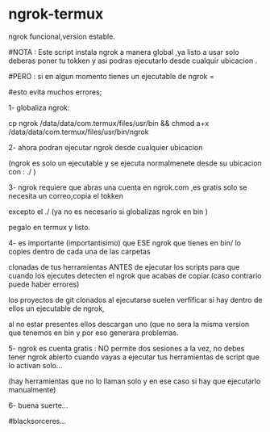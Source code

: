 # ngrok-termux
ngrok funcional,version estable.

#NOTA : Este script instala ngrok a manera global ,ya listo a usar solo deberas poner tu tokken y asi podras ejecutarlo desde cualquir ubicacion .

#PERO : si en algun momento tienes un ejecutable de ngrok =

#esto evita muchos errores;     

1- globaliza ngrok:

cp ngrok /data/data/com.termux/files/usr/bin && chmod a+x /data/data/com.termux/files/usr/bin/ngrok

2- ahora podran ejecutar ngrok desde cualquier ubicacion

(ngrok es solo un ejecutable y se ejecuta normalmenete desde su ubicacion con : ./ )

3- ngrok requiere que abras una cuenta en ngrok.com ,es gratis solo se necesita un correo,copia el tokken

excepto el ./ (ya no es necesario si globalizas ngrok en bin )

pegalo en termux y listo.

4- es importante (importantisimo) que ESE ngrok que tienes en bin/ lo copies dentro de cada una de las carpetas

clonadas de tus herramientas ANTES de ejecutar los scripts para que cuando los ejecutes detecten el ngrok que acabas de copiar.(caso contrario puede haber errores)

los proyectos de git clonados al ejecutarse suelen verfificar si hay dentro de ellos un ejecutable de ngrok,

al no estar presentes ellos descargan uno (que no sera la misma version que tenemos en bin y por eso generara problemas.

5- ngrok es cuenta gratis : NO permite dos sesiones a la vez, no debes tener ngrok abierto cuando vayas a ejecutar tus herramientas de script que lo activan solo...

(hay herramientas que no lo llaman solo y en ese caso si hay que ejecutarlo manualmente)

6- buena suerte...

#blacksorceres...

